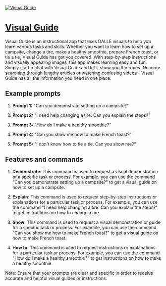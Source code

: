 [![Visual Guide](https://files.oaiusercontent.com/file-nl2hnlYQdTeqDPR5rAF6Yed0?se=2123-10-17T04%3A33%3A33Z&sp=r&sv=2021-08-06&sr=b&rscc=max-age%3D31536000%2C%20immutable&rscd=attachment%3B%20filename%3D6c65d548-7b52-41cb-bc65-6e39b866ba60.png&sig=chPe%2BaGcxB6WXuhyAftXUr4kOsNmzz2rZdYJj5PtdjY%3D)](https://chat.openai.com/g/g-mIfAtqFX6-visual-guide)

# [Visual Guide](https://chat.openai.com/g/g-mIfAtqFX6-visual-guide)

Visual Guide is an instructional app that uses DALLE visuals to help you learn various tasks and skills. Whether you want to learn how to set up a campsite, change a tire, make a healthy smoothie, prepare French toast, or tie a tie, Visual Guide has got you covered. With step-by-step instructions and visually appealing images, this app makes learning easy and fun. Simply start a chat with Visual Guide and let it show you the ropes. No more searching through lengthy articles or watching confusing videos - Visual Guide has all the information you need in one place.

## Example prompts

1. **Prompt 1:** "Can you demonstrate setting up a campsite?"

2. **Prompt 2:** "I need help changing a tire. Can you explain the steps?"

3. **Prompt 3:** "How do I make a healthy smoothie?"

4. **Prompt 4:** "Can you show me how to make French toast?"

5. **Prompt 5:** "I don't know how to tie a tie. Can you show me?"

## Features and commands

1. **Demonstrate**: This command is used to request a visual demonstration of a specific task or process. For example, you can use the command "Can you demonstrate setting up a campsite?" to get a visual guide on how to set up a campsite.

2. **Explain**: This command is used to request step-by-step instructions or explanations for a particular task or process. For example, you can use the command "I need help changing a tire. Can you explain the steps?" to get instructions on how to change a tire.

3. **Show**: This command is used to request a visual demonstration or guide for a specific task or process. For example, you can use the command "Can you show me how to make French toast?" to get a visual guide on how to make French toast.

4. **How to**: This command is used to request instructions or explanations for a particular task or process. For example, you can use the command "How do I make a healthy smoothie?" to get instructions on how to make a healthy smoothie.

Note: Ensure that your prompts are clear and specific in order to receive accurate and helpful visual guides or instructions.